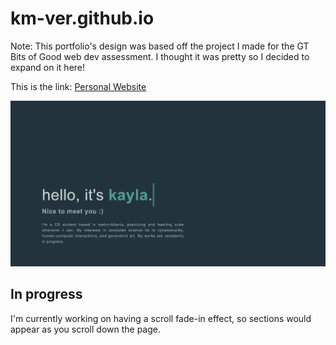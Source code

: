 # km-ver.github.io
Note: This portfolio's design was based off the project I made for the GT Bits of Good web dev assessment. I thought it was pretty so I decided to expand on it here!

This is the link: [Personal Website](https://km-verde.github.io/km-ver.github.io/)

![Image of personal website](https://github.com/km-verde/km-ver.github.io/blob/main/images/portfolioImg.png)

## In progress
I'm currently working on having a scroll fade-in effect, so sections would appear as you scroll down the page.

